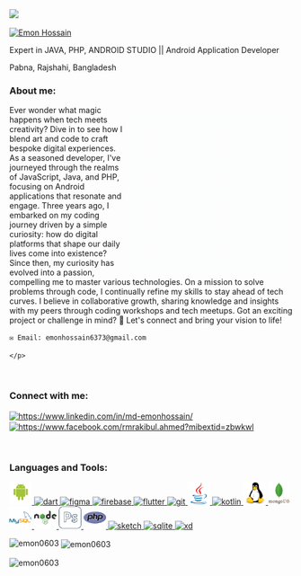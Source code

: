 <img src="https://visitor-badge.laobi.icu/badge?page_id=salesp07.salesp07" />



<a align="center" href="https://www.linkedin.com/in/atikulislambd/"><img src="https://readme-typing-svg.demolab.com?font=Fira+Code&pause=1000&random=false&width=435&lines=Hi%2C+I'm+Emon+Hossain" alt="Emon Hossain" /></a>
<p> Expert in JAVA, PHP, ANDROID STUDIO || Android Application Developer </p>
<p> Pabna, Rajshahi, Bangladesh </p>

<h3 align="left" >About me: </h3>
<img align="right" alt="programming" width="300" src="https://raw.githubusercontent.com/AtikulSoftware/AtikulFiles/main/coding%20anim.gif">
<p>Ever wonder what magic happens when tech meets creativity? Dive in to see how I blend art and code to craft bespoke digital experiences. As a seasoned developer, I've journeyed through the realms of JavaScript, Java, and PHP, focusing on Android applications that resonate and engage.
    Three years ago, I embarked on my coding journey driven by a simple curiosity: how do digital platforms that shape our daily lives come into existence? Since then, my curiosity has evolved into a passion, compelling me to master various technologies.
    On a mission to solve problems through code, I continually refine my skills to stay ahead of tech curves. I believe in collaborative growth, sharing knowledge and insights with my peers through coding workshops and tech meetups.
    Got an exciting project or challenge in mind? 📩 Let's connect and bring your vision to life! 
    
    ✉️ Email: emonhossain6373@gmail.com 
    
    </p>

<br>


<h3 align="left">Connect with me:</h3>
<p align="left">
<a href="https://linkedin.com/in/https://www.linkedin.com/in/md-emonhossain/" target="blank"><img align="center" src="https://raw.githubusercontent.com/rahuldkjain/github-profile-readme-generator/master/src/images/icons/Social/linked-in-alt.svg" alt="https://www.linkedin.com/in/md-emonhossain/" height="30" width="40" /></a>
<a href="https://fb.com/https://www.facebook.com/rmrakibul.ahmed?mibextid=zbwkwl" target="blank"><img align="center" src="https://raw.githubusercontent.com/rahuldkjain/github-profile-readme-generator/master/src/images/icons/Social/facebook.svg" alt="https://www.facebook.com/rmrakibul.ahmed?mibextid=zbwkwl" height="30" width="40" /></a>
</p>

<br>


<h3 align="left">Languages and Tools:</h3>
<p align="left"> <a href="https://developer.android.com" target="_blank" rel="noreferrer"> <img src="https://raw.githubusercontent.com/devicons/devicon/master/icons/android/android-original-wordmark.svg" alt="android" width="40" height="40"/> </a> <a href="https://dart.dev" target="_blank" rel="noreferrer"> <img src="https://www.vectorlogo.zone/logos/dartlang/dartlang-icon.svg" alt="dart" width="40" height="40"/> </a> <a href="https://www.figma.com/" target="_blank" rel="noreferrer"> <img src="https://www.vectorlogo.zone/logos/figma/figma-icon.svg" alt="figma" width="40" height="40"/> </a> <a href="https://firebase.google.com/" target="_blank" rel="noreferrer"> <img src="https://www.vectorlogo.zone/logos/firebase/firebase-icon.svg" alt="firebase" width="40" height="40"/> </a> <a href="https://flutter.dev" target="_blank" rel="noreferrer"> <img src="https://www.vectorlogo.zone/logos/flutterio/flutterio-icon.svg" alt="flutter" width="40" height="40"/> </a> <a href="https://git-scm.com/" target="_blank" rel="noreferrer"> <img src="https://www.vectorlogo.zone/logos/git-scm/git-scm-icon.svg" alt="git" width="40" height="40"/> </a> <a href="https://www.java.com" target="_blank" rel="noreferrer"> <img src="https://raw.githubusercontent.com/devicons/devicon/master/icons/java/java-original.svg" alt="java" width="40" height="40"/> </a> <a href="https://kotlinlang.org" target="_blank" rel="noreferrer"> <img src="https://www.vectorlogo.zone/logos/kotlinlang/kotlinlang-icon.svg" alt="kotlin" width="40" height="40"/> </a> <a href="https://www.linux.org/" target="_blank" rel="noreferrer"> <img src="https://raw.githubusercontent.com/devicons/devicon/master/icons/linux/linux-original.svg" alt="linux" width="40" height="40"/> </a> <a href="https://www.mongodb.com/" target="_blank" rel="noreferrer"> <img src="https://raw.githubusercontent.com/devicons/devicon/master/icons/mongodb/mongodb-original-wordmark.svg" alt="mongodb" width="40" height="40"/> </a> <a href="https://www.mysql.com/" target="_blank" rel="noreferrer"> <img src="https://raw.githubusercontent.com/devicons/devicon/master/icons/mysql/mysql-original-wordmark.svg" alt="mysql" width="40" height="40"/> </a> <a href="https://nodejs.org" target="_blank" rel="noreferrer"> <img src="https://raw.githubusercontent.com/devicons/devicon/master/icons/nodejs/nodejs-original-wordmark.svg" alt="nodejs" width="40" height="40"/> </a> <a href="https://www.photoshop.com/en" target="_blank" rel="noreferrer"> <img src="https://raw.githubusercontent.com/devicons/devicon/master/icons/photoshop/photoshop-line.svg" alt="photoshop" width="40" height="40"/> </a> <a href="https://www.php.net" target="_blank" rel="noreferrer"> <img src="https://raw.githubusercontent.com/devicons/devicon/master/icons/php/php-original.svg" alt="php" width="40" height="40"/> </a> <a href="https://www.sketch.com/" target="_blank" rel="noreferrer"> <img src="https://www.vectorlogo.zone/logos/sketchapp/sketchapp-icon.svg" alt="sketch" width="40" height="40"/> </a> <a href="https://www.sqlite.org/" target="_blank" rel="noreferrer"> <img src="https://www.vectorlogo.zone/logos/sqlite/sqlite-icon.svg" alt="sqlite" width="40" height="40"/> </a> <a href="https://www.adobe.com/products/xd.html" target="_blank" rel="noreferrer"> <img src="https://cdn.worldvectorlogo.com/logos/adobe-xd.svg" alt="xd" width="40" height="40"/> </a> </p>

<p><img align="left" src="https://github-readme-stats.vercel.app/api/top-langs?username=emon0603&show_icons=true&locale=en&layout=compact" alt="emon0603" /></p>

<p>&nbsp;<img align="center" src="https://github-readme-stats.vercel.app/api?username=emon0603&show_icons=true&locale=en" alt="emon0603" /></p>

<p><img align="center" src="https://github-readme-streak-stats.herokuapp.com/?user=emon0603&" alt="emon0603" /></p>

